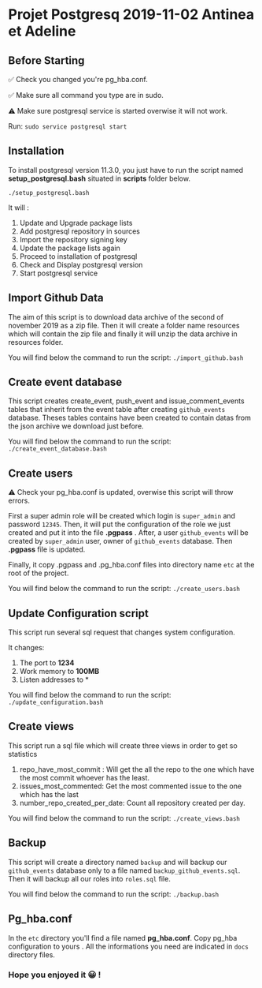 #  Projet Postgresq 2019-11-02 Antinea et Adeline

## Before Starting

:white_check_mark: Check you changed you're pg_hba.conf.

:white_check_mark: Make sure all command you type are in sudo.

:warning: Make sure postgresql service is started overwise it will not work.
    
Run:
`sudo service postgresql start`

## Installation

 To install postgresql version 11.3.0, you just have to run the script named **setup_postgresql.bash** situated in **scripts** folder below. 

 `./setup_postgresql.bash`

 It will : 

 1. Update and Upgrade package lists
 2. Add postgresql repository in sources
 3. Import the repository signing key
 4. Update the package lists again
 5. Proceed to installation of postgresql
 6. Check and Display postgresql version
 7. Start postgresql service

 ## Import Github Data

 The aim of this script is to download data archive of the second of november 2019 as a zip file. Then it will create a folder name resources which will contain the zip file and finally it will unzip the data archive in resources folder.

 You will find below the command to run the script:
 `./import_github.bash`

 ## Create event database 

 This script creates create_event, push_event and issue_comment_events tables that inherit from the event table after creating `github_events` database.
 Theses tables contains have been created to contain datas from the json archive we download just before.

 You will find below the command to run the script:
 `./create_event_database.bash`

 ## Create users
 :warning: Check your pg_hba.conf is updated, overwise this script will throw errors.
 
 First a super admin role will be created which login is `super_admin` and password `12345`.
 Then, it will put the configuration of the role we just created and put it into the file **.pgpass** . After, a user `github_events` will be created by `super_admin` user, owner of `github_events` database. Then **.pgpass** file is updated.

 Finally, it copy .pgpass and .pg_hba.conf files into directory name `etc` at the root of the project.

 You will find below the command to run the script:
 `./create_users.bash`

## Update Configuration script
This script run several sql request that changes system configuration.

It changes:
 1. The port to **1234**
 2. Work memory to **100MB** 
 3. Listen addresses to *

You will find below the command to run the script:
`./update_configuration.bash`

## Create views
This script run a sql file which will create three views in order to get so statistics 

 1. repo_have_most_commit : Will get the all the repo to the one which have the most commit whoever has the least. 
 2. issues_most_commented: Get the most commented issue to the one which has the last 
 3. number_repo_created_per_date: Count all repository created per day. 

You will find below the command to run the script:
`./create_views.bash`


## Backup
This script will create a directory named `backup` and will backup our `github_events` database only to a file named `backup_github_events.sql`.
Then it will backup all our roles into `roles.sql` file.


You will find below the command to run the script:
`./backup.bash`


## Pg_hba.conf
In the `etc` directory you'll find a file named **pg_hba.conf**. 
Copy pg_hba configuration to yours . All the informations you need are indicated in `docs` directory files.


### Hope you enjoyed it :grinning: ! 







